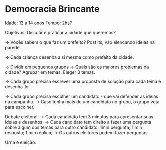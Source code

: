 # Democracia Brincante

Idade: 12 a 14 anos
Tempo: 2hs?

Objetivos:
Discutir e praticar a cidade que queremos?


-> Vocês sabem o que faz um prefeito?
	Post its, vão elencando ideias na parede.

-> Cada criança desenha a si mesma como prefeito da cidade.


-> Dividir em pequenos grupos
-> Quais são os maiores problemas da cidade?
Agrupar em temas; Eleger 3 temas.

-> Cada grupo precisa escrever uma proposta de solução para cada tema e desenha-lo.

-> Cada grupo precisa escolher um candidato - que vai defender as ideias na campanha.
-> Caso tenha mais de um candidato no grupo, o grupo vota para escolher.

Debate eleitoral:
-> Cada candidato tem 3 minutos para apresentar suas ideias e desenhos.
-> Cada candidato tem direito a fazer uma pergunta sobre algum dos temas para outro candidato; 1min pergunta; 1 min resposta; 1 min réplica;
-> Os outros eleitores podem fazer perguntas.

Urna e eleição.
